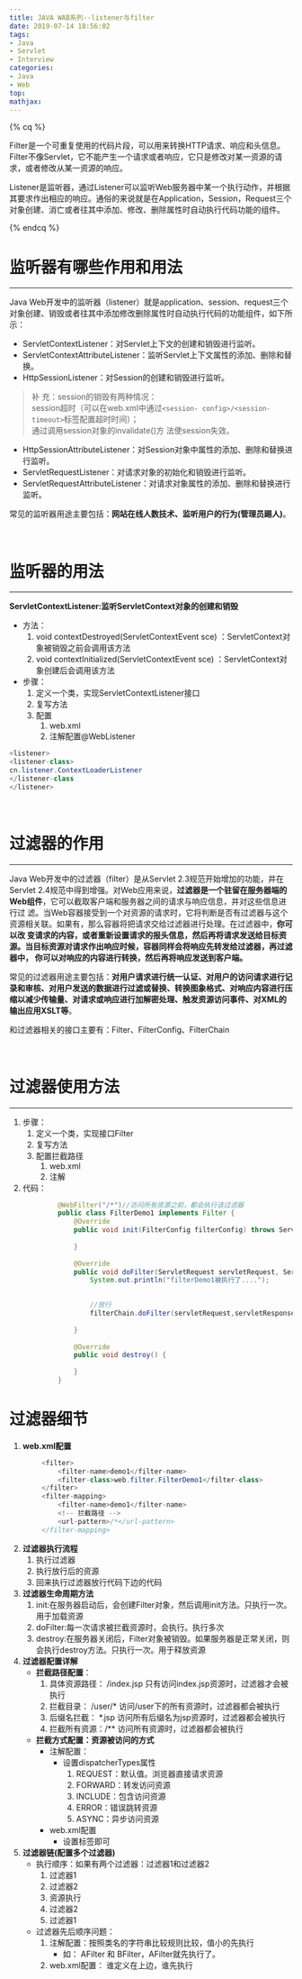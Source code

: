 ```yaml
---
title: JAVA WAB系列--listener与filter
date: 2019-07-14 18:56:02
tags:
- Java
- Servlet
- Interview
categories: 
- Java
- Web
top:
mathjax:
---
```




{% cq %}

Filter是一个可重复使用的代码片段，可以用来转换HTTP请求、响应和头信息。Filter不像Servlet，它不能产生一个请求或者响应，它只是修改对某一资源的请求，或者修改从某一资源的响应。

Listener是监听器，通过Listener可以监听Web服务器中某一个执行动作，并根据其要求作出相应的响应。通俗的来说就是在Application，Session，Request三个对象创建、消亡或者往其中添加、修改、删除属性时自动执行代码功能的组件。

{% endcq %}

<!-- more -->

# **监听器有哪些作用和用法**

------

Java Web开发中的监听器（listener）就是application、session、request三个对象创建、销毁或者往其中添加修改删除属性时自动执行代码的功能组件，如下所示：

- ServletContextListener：对Servlet上下文的创建和销毁进行监听。
- ServletContextAttributeListener：监听Servlet上下文属性的添加、删除和替换。
- HttpSessionListener：对Session的创建和销毁进行监听。

> 补 充：session的销毁有两种情况：  
> session超时（可以在web.xml中通过`<session- config>/<session-timeout>`标签配置超时时间）；  
> 通过调用session对象的invalidate()方 法使session失效。

- HttpSessionAttributeListener：对Session对象中属性的添加、删除和替换进行监听。
- ServletRequestListener：对请求对象的初始化和销毁进行监听。
- ServletRequestAttributeListener：对请求对象属性的添加、删除和替换进行监听。

常见的监听器用途主要包括：**网站在线人数技术、监听用户的行为(管理员踢人)**。

<br>

# **监听器的用法**

------

**ServletContextListener:监听ServletContext对象的创建和销毁**

- 方法：
  1. void contextDestroyed(ServletContextEvent sce) ：ServletContext对象被销毁之前会调用该方法
  2. void contextInitialized(ServletContextEvent sce) ：ServletContext对象创建后会调用该方法
- 步骤：
  1. 定义一个类，实现ServletContextListener接口
  2. 复写方法
  3. 配置
     1. web.xml
     2. 注解配置@WebListener

```java
<listener>
<listener-class>
cn.listener.ContextLoaderListener
</listener-class
</listener>
```


<br>

# **过滤器的作用**

------

Java Web开发中的过滤器（filter）是从Servlet 2.3规范开始增加的功能，并在Servlet 2.4规范中得到增强。对Web应用来说，**过滤器是一个驻留在服务器端的Web组件**，它可以截取客户端和服务器之间的请求与响应信息，并对这些信息进行过 滤。当Web容器接受到一个对资源的请求时，它将判断是否有过滤器与这个资源相关联。如果有，那么容器将把请求交给过滤器进行处理。在过滤器中，**你可以改 变请求的内容，或者重新设置请求的报头信息，然后再将请求发送给目标资源。当目标资源对请求作出响应时候，容器同样会将响应先转发给过滤器，再过滤器中， 你可以对响应的内容进行转换，然后再将响应发送到客户端。**

常见的过滤器用途主要包括：**对用户请求进行统一认证、对用户的访问请求进行记录和审核、对用户发送的数据进行过滤或替换、转换图象格式、对响应内容进行压缩以减少传输量、对请求或响应进行加解密处理、触发资源访问事件、对XML的输出应用XSLT等**。

和过滤器相关的接口主要有：Filter、FilterConfig、FilterChain

<br>

# **过滤器使用方法**

------

1. 步骤：
   1. 定义一个类，实现接口Filter
   2. 复写方法
   3. 配置拦截路径
      1. web.xml
      2. 注解
2. 代码：

```java
			@WebFilter("/*")//访问所有资源之前，都会执行该过滤器
			public class FilterDemo1 implements Filter {
			    @Override
			    public void init(FilterConfig filterConfig) throws ServletException {
			
			    }
			
			    @Override
			    public void doFilter(ServletRequest servletRequest, ServletResponse servletResponse, FilterChain filterChain) throws IOException, ServletException {
			        System.out.println("filterDemo1被执行了....");

			
			        //放行
			        filterChain.doFilter(servletRequest,servletResponse);
			
			    }
			
			    @Override
			    public void destroy() {
			
			    }
			}
```

# **过滤器细节**

1. **web.xml配置**	

```java
		<filter>
	        <filter-name>demo1</filter-name>
	        <filter-class>web.filter.FilterDemo1</filter-class>
	    </filter>
	    <filter-mapping>
	        <filter-name>demo1</filter-name>
			<!-- 拦截路径 -->
	        <url-pattern>/*</url-pattern>
	    </filter-mapping>
```

2. **过滤器执行流程**
   1. 执行过滤器
   2. 执行放行后的资源
   3. 回来执行过滤器放行代码下边的代码
3. **过滤器生命周期方法**
   1. init:在服务器启动后，会创建Filter对象，然后调用init方法。只执行一次。用于加载资源
   2. doFilter:每一次请求被拦截资源时，会执行。执行多次
   3. destroy:在服务器关闭后，Filter对象被销毁。如果服务器是正常关闭，则会执行destroy方法。只执行一次。用于释放资源
4. **过滤器配置详解**
   - **拦截路径配置**：
     1. 具体资源路径： /index.jsp   只有访问index.jsp资源时，过滤器才会被执行
     2. 拦截目录： /user/*	访问/user下的所有资源时，过滤器都会被执行
     3. 后缀名拦截： *.jsp		访问所有后缀名为jsp资源时，过滤器都会被执行
     4. 拦截所有资源：/**		访问所有资源时，过滤器都会被执行
   - **拦截方式配置：资源被访问的方式**
     - 注解配置：
       - 设置dispatcherTypes属性
         1. REQUEST：默认值。浏览器直接请求资源
         2. FORWARD：转发访问资源
         3. INCLUDE：包含访问资源
         4. ERROR：错误跳转资源
         5. ASYNC：异步访问资源
     - web.xml配置
       - 设置<dispatcher></dispatcher>标签即可
5. **过滤器链(配置多个过滤器)**
   - 执行顺序：如果有两个过滤器：过滤器1和过滤器2
     1. 过滤器1
     2. 过滤器2
     3. 资源执行
     4. 过滤器2
     5. 过滤器1 
   - 过滤器先后顺序问题：
     1. 注解配置：按照类名的字符串比较规则比较，值小的先执行
        - 如： AFilter 和 BFilter，AFilter就先执行了。
     2. web.xml配置： <filter-mapping>谁定义在上边，谁先执行

